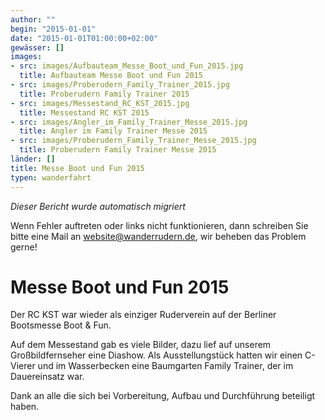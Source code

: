 ```yaml
---
author: ""
begin: "2015-01-01"
date: "2015-01-01T01:00:00+02:00"
gewässer: []
images:
- src: images/Aufbauteam_Messe_Boot_und_Fun_2015.jpg
  title: Aufbauteam Messe Boot und Fun 2015
- src: images/Proberudern_Family_Trainer_2015.jpg
  title: Proberudern Family Trainer 2015
- src: images/Messestand_RC_KST_2015.jpg
  title: Messestand RC KST 2015
- src: images/Angler_im_Family_Trainer_Messe_2015.jpg
  title: Angler im Family Trainer Messe 2015
- src: images/Proberudern_Family_Trainer_Messe_2015.jpg
  title: Proberudern Family Trainer Messe 2015
länder: []
title: Messe Boot und Fun 2015
typen: wanderfahrt
---
```



*Dieser Bericht wurde automatisch migriert*

Wenn Fehler auftreten oder links nicht funktionieren, dann schreiben Sie bitte eine Mail an website@wanderrudern.de, wir beheben das Problem gerne!



# Messe Boot und Fun 2015


Der RC KST war wieder als einziger Ruderverein auf der Berliner Bootsmesse Boot & Fun.

Auf dem Messestand gab es viele Bilder, dazu lief auf unserem Großbildfernseher eine Diashow. Als Ausstellungstück hatten wir einen C-Vierer und im Wasserbecken eine Baumgarten Family Trainer, der im Dauereinsatz war.

Dank an alle die sich bei Vorbereitung, Aufbau und Durchführung beteiligt haben.
